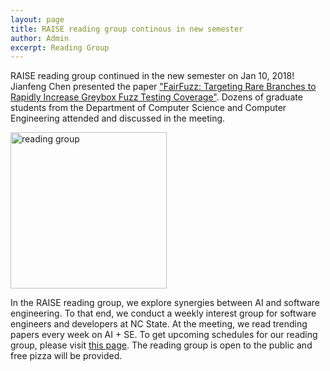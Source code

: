 ```yaml
---
layout: page
title: RAISE reading group continous in new semester
author: Admin
excerpt: Reading Group
---
```

RAISE reading group continued in the new semester on Jan 10, 2018! Jianfeng Chen presented the paper ["FairFuzz: Targeting Rare Branches to Rapidly Increase Greybox Fuzz Testing Coverage"](https://arxiv.org/abs/1709.07101). Dozens of graduate students from the Department of Computer Science and Computer Engineering attended and discussed in the meeting.

<img src="{{site.url}}/img/reading.jpg" alt="reading group" height="250">

In the RAISE reading group, we explore synergies between AI and software engineering. To that end, we conduct a weekly interest group for software engineers and developers at NC State. At the meeting, we read trending papers every week on AI + SE. To get upcoming schedules for our reading group, please visit [this page]({{site.url}}/events/). The reading group is open to the public and free pizza will be provided.